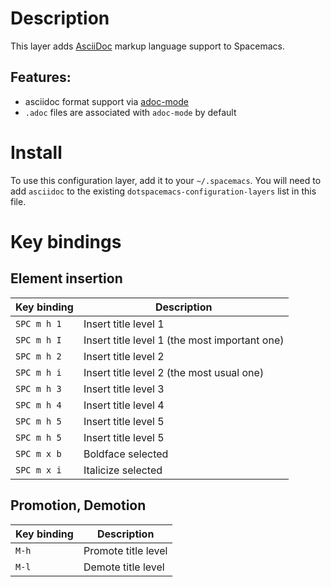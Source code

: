 Description
===========

This layer adds [AsciiDoc](https://asciidoctor.org) markup language
support to Spacemacs.

Features:
---------

-   asciidoc format support via
    [adoc-mode](https://github.com/sensorflo/adoc-mode)
-   `.adoc` files are associated with `adoc-mode` by default

Install
=======

To use this configuration layer, add it to your `~/.spacemacs`. You will
need to add `asciidoc` to the existing
`dotspacemacs-configuration-layers` list in this file.

Key bindings
============

Element insertion
-----------------

| Key binding | Description                                   |
|-------------|-----------------------------------------------|
| `SPC m h 1` | Insert title level 1                          |
| `SPC m h I` | Insert title level 1 (the most important one) |
| `SPC m h 2` | Insert title level 2                          |
| `SPC m h i` | Insert title level 2 (the most usual one)     |
| `SPC m h 3` | Insert title level 3                          |
| `SPC m h 4` | Insert title level 4                          |
| `SPC m h 5` | Insert title level 5                          |
| `SPC m h 5` | Insert title level 5                          |
| `SPC m x b` | Boldface selected                             |
| `SPC m x i` | Italicize selected                            |

Promotion, Demotion
-------------------

| Key binding | Description         |
|-------------|---------------------|
| `M-h`       | Promote title level |
| `M-l`       | Demote title level  |
